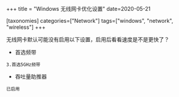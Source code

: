 +++
title = "Windows 无线网卡优化设置"
date=2020-05-21


[taxonomies]
categories=["Network"]
tags=["windows", "network", "wireless"]
+++

无线网卡默认可能没有启用以下设置，启用后看看速度是不是更快了？

- 首选频带

```
3.首选5GHz频带
```

- 吞吐量助推器

```
已启用
```
